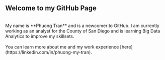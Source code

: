 ## Welcome to my GitHub Page
<br />
My name is **Phuong Tran** and is a newcomer to GitHub. I am currently working as an analyst for the County of San Diego and is learning Big Data Analytics to improve my skillsets. <br /> 
<br />
You can learn more about me and my work experience [here](https://linkedin.com/in/phuong-my-tran).
